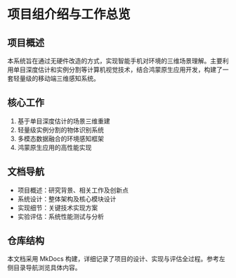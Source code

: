 # 项目组介绍与工作总览

## 项目概述

本系统旨在通过无硬件改造的方式，实现智能手机对环境的三维场景理解。主要利用单目深度估计和实例分割等计算机视觉技术，结合鸿蒙原生应用开发，构建了一套轻量级的移动端三维感知系统。

## 核心工作

1. 基于单目深度估计的场景三维重建
2. 轻量级实例分割的物体识别系统
3. 多模态数据融合的环境感知框架
4. 鸿蒙原生应用的高性能实现

## 文档导航

- 项目概述：研究背景、相关工作及创新点
- 系统设计：整体架构及核心模块设计
- 实现细节：关键技术实现方案
- 实验评估：系统性能测试与分析

## 仓库结构

本文档采用 MkDocs 构建，详细记录了项目的设计、实现与评估全过程。参考左侧目录导航浏览具体内容。
